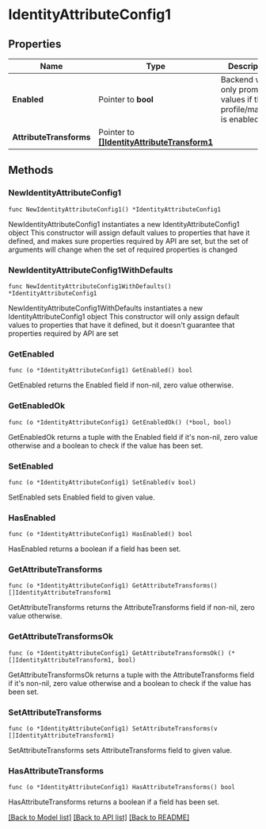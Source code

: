 # IdentityAttributeConfig1

## Properties

Name | Type | Description | Notes
------------ | ------------- | ------------- | -------------
**Enabled** | Pointer to **bool** | Backend will only promote values if the profile/mapping is enabled. | [optional] [default to false]
**AttributeTransforms** | Pointer to [**[]IdentityAttributeTransform1**](IdentityAttributeTransform1.md) |  | [optional] 

## Methods

### NewIdentityAttributeConfig1

`func NewIdentityAttributeConfig1() *IdentityAttributeConfig1`

NewIdentityAttributeConfig1 instantiates a new IdentityAttributeConfig1 object
This constructor will assign default values to properties that have it defined,
and makes sure properties required by API are set, but the set of arguments
will change when the set of required properties is changed

### NewIdentityAttributeConfig1WithDefaults

`func NewIdentityAttributeConfig1WithDefaults() *IdentityAttributeConfig1`

NewIdentityAttributeConfig1WithDefaults instantiates a new IdentityAttributeConfig1 object
This constructor will only assign default values to properties that have it defined,
but it doesn't guarantee that properties required by API are set

### GetEnabled

`func (o *IdentityAttributeConfig1) GetEnabled() bool`

GetEnabled returns the Enabled field if non-nil, zero value otherwise.

### GetEnabledOk

`func (o *IdentityAttributeConfig1) GetEnabledOk() (*bool, bool)`

GetEnabledOk returns a tuple with the Enabled field if it's non-nil, zero value otherwise
and a boolean to check if the value has been set.

### SetEnabled

`func (o *IdentityAttributeConfig1) SetEnabled(v bool)`

SetEnabled sets Enabled field to given value.

### HasEnabled

`func (o *IdentityAttributeConfig1) HasEnabled() bool`

HasEnabled returns a boolean if a field has been set.

### GetAttributeTransforms

`func (o *IdentityAttributeConfig1) GetAttributeTransforms() []IdentityAttributeTransform1`

GetAttributeTransforms returns the AttributeTransforms field if non-nil, zero value otherwise.

### GetAttributeTransformsOk

`func (o *IdentityAttributeConfig1) GetAttributeTransformsOk() (*[]IdentityAttributeTransform1, bool)`

GetAttributeTransformsOk returns a tuple with the AttributeTransforms field if it's non-nil, zero value otherwise
and a boolean to check if the value has been set.

### SetAttributeTransforms

`func (o *IdentityAttributeConfig1) SetAttributeTransforms(v []IdentityAttributeTransform1)`

SetAttributeTransforms sets AttributeTransforms field to given value.

### HasAttributeTransforms

`func (o *IdentityAttributeConfig1) HasAttributeTransforms() bool`

HasAttributeTransforms returns a boolean if a field has been set.


[[Back to Model list]](../README.md#documentation-for-models) [[Back to API list]](../README.md#documentation-for-api-endpoints) [[Back to README]](../README.md)


